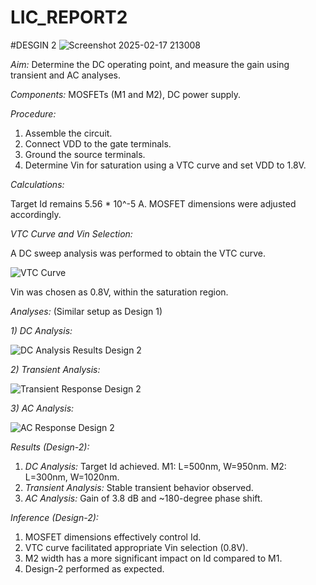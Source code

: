 # LIC_REPORT2
#DESGIN 2
![Screenshot 2025-02-17 213008](https://github.com/user-attachments/assets/a181c5e9-6dbb-44de-8a61-e00c4e9de568)


*Aim:*  Determine the DC operating point, and measure the gain using transient and AC analyses.

*Components:* MOSFETs (M1 and M2), DC power supply.

*Procedure:*

1.  Assemble the circuit.
2.  Connect VDD to the gate terminals.
3.  Ground the source terminals.
4.  Determine Vin for saturation using a VTC curve and set VDD to 1.8V.

*Calculations:*

Target Id remains 5.56 * 10^-5 A.  MOSFET dimensions were adjusted accordingly.

*VTC Curve and Vin Selection:*

A DC sweep analysis was performed to obtain the VTC curve.



![VTC Curve](https://github.com/user-attachments/assets/abddb50e-8287-42ad-9dcc-fc4e29b37ff7)

Vin was chosen as 0.8V, within the saturation region.





*Analyses:* (Similar setup as Design 1)

*1) DC Analysis:*



![DC Analysis Results Design 2](https://github.com/user-attachments/assets/dded314a-ede4-45dd-aa51-d8a5251a6ec2)

*2) Transient Analysis:*



![Transient Response Design 2](https://github.com/user-attachments/assets/7d25b588-1dd1-406c-98cd-8fa4fc5c6163)

*3) AC Analysis:*


![AC Response Design 2](https://github.com/user-attachments/assets/e24ddc06-ca3f-41da-b214-6e012222aa04)

*Results (Design-2):*

1.  *DC Analysis:*  Target Id achieved. M1: L=500nm, W=950nm. M2: L=300nm, W=1020nm.
2.  *Transient Analysis:* Stable transient behavior observed.
3.  *AC Analysis:* Gain of 3.8 dB and ~180-degree phase shift.

*Inference (Design-2):*

1.  MOSFET dimensions effectively control Id.
2.  VTC curve facilitated appropriate Vin selection (0.8V).
3.  M2 width has a more significant impact on Id compared to M1.
4.  Design-2 performed as expected.


